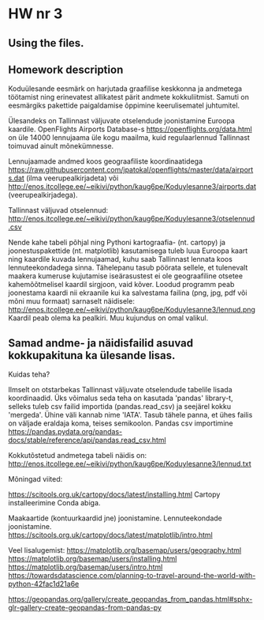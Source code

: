 # HW nr 3

## Using the files.


## Homework description

Koduülesande eesmärk on harjutada graafilise keskkonna ja andmetega töötamist ning erinevatest allikatest pärit andmete kokkuliitmist. Samuti on eesmärgiks  pakettide paigaldamise õppimine keerulisematel juhtumitel.

Ülesandeks on Tallinnast väljuvate otselendude joonistamine Euroopa kaardile. OpenFlights Airports Database-s https://openflights.org/data.html on üle 14000 lennujaama üle kogu maailma, kuid regulaarlennud Tallinnast toimuvad ainult mõnekümnesse.

Lennujaamade andmed koos geograafiliste koordinaatidega
https://raw.githubusercontent.com/jpatokal/openflights/master/data/airports.dat (ilma veerupealkirjadeta)
või
http://enos.itcollege.ee/~eikivi/python/kaug6pe/Koduylesanne3/airports.dat (veerupealkirjadega).

Tallinnast väljuvad otselennud:
http://enos.itcollege.ee/~eikivi/python/kaug6pe/Koduylesanne3/otselennud.csv

Nende kahe tabeli põhjal ning Pythoni kartograafia- (nt. cartopy) ja joonestuspakettide (nt. matplotlib) kasutamisega tuleb luua Euroopa kaart ning kaardile kuvada lennujaamad, kuhu saab Tallinnast lennata koos lennuteekondadega sinna. Tähelepanu tasub pöörata sellele, et tulenevalt maakera kumeruse kujutamise iseärasustest ei ole geograafiline otsetee kahemõõtmelisel kaardil sirgjoon, vaid kõver.
Loodud programm peab joonestama kaardi nii ekraanile kui ka salvestama failina (png, jpg, pdf või mõni muu formaat) sarnaselt näidisele: http://enos.itcollege.ee/~eikivi/python/kaug6pe/Koduylesanne3/lennud.png Kaardil peab olema ka pealkiri. Muu kujundus on omal valikul.

Samad andme- ja näidisfailid asuvad kokkupakituna ka ülesande lisas.
------
Kuidas teha?

Ilmselt on otstarbekas Tallinnast väljuvate otselendude tabelile lisada koordinaadid.
Üks võimalus seda teha on kasutada 'pandas' library-t, selleks tuleb csv failid importida (pandas.read_csv) ja seejärel kokku 'mergeda'. Ühine väli kannab nime 'IATA'. Tasub tähele panna, et ühes failis on väljade eraldaja koma, teises semikoolon.
Pandas csv importimine https://pandas.pydata.org/pandas-docs/stable/reference/api/pandas.read_csv.html

Kokkutõstetud andmetega tabeli näidis on: http://enos.itcollege.ee/~eikivi/python/kaug6pe/Koduylesanne3/lennud.txt

Mõningad viited:

https://scitools.org.uk/cartopy/docs/latest/installing.html
Cartopy installeerimine Conda abiga.


Maakaartide (kontuurkaardid jne) joonistamine. Lennuteekondade joonistamine.
https://scitools.org.uk/cartopy/docs/latest/matplotlib/intro.html

Veel lisalugemist:
https://matplotlib.org/basemap/users/geography.html
https://matplotlib.org/basemap/users/installing.html
https://matplotlib.org/basemap/users/intro.html
https://towardsdatascience.com/planning-to-travel-around-the-world-with-python-42fac1d21a6e

https://geopandas.org/gallery/create_geopandas_from_pandas.html#sphx-glr-gallery-create-geopandas-from-pandas-py